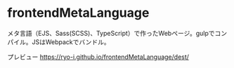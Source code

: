 # frontendMetaLanguage

メタ言語（EJS、Sass(SCSS)、TypeScript）で作ったWebページ。gulpでコンパイル。JSはWebpackでバンドル。

プレビュー
https://ryo-i.github.io/frontendMetaLanguage/dest/